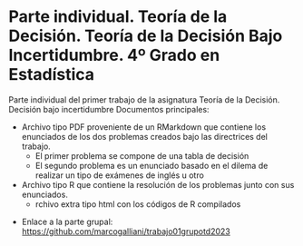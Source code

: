 # Parte individual. Teoría de la Decisión. Teoría de la Decisión Bajo Incertidumbre. 4º Grado en Estadística
Parte individual del primer trabajo de la asignatura Teoría de la Decisión. Decisión bajo incertidumbre
Documentos principales:
  - Archivo tipo PDF proveniente de un RMarkdown que contiene los enunciados de los dos problemas creados bajo las directrices del trabajo.
      - El primer problema se compone de una tabla de decisión
      - El segundo problema es un enunciado basado en el dilema de realizar un tipo de exámenes de inglés u otro
  - Archivo tipo R que contiene la resolución de los problemas junto con sus enunciados.
      - rchivo extra tipo html con los códigos de R compilados
* Enlace a la parte grupal: https://github.com/marcogalliani/trabajo01grupotd2023
